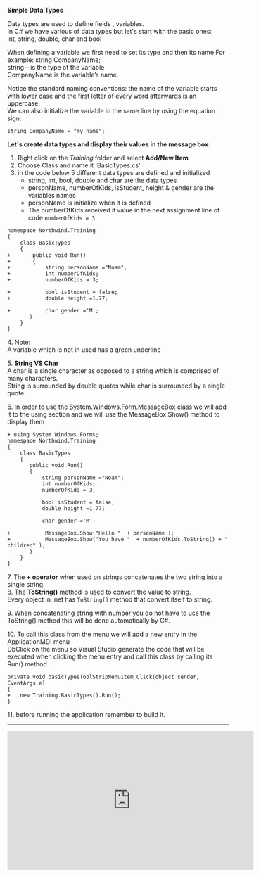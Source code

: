 ﻿**Simple Data Types**


Data types are  used to define fields , variables.  
In C# we have various of data types but let's start with the basic ones:  
int, string, double, char and bool  

When defining a variable we first need to set its type and then its name
For example: string CompanyName;  
string – is the type of the variable  
CompanyName is the variable’s name.  

Notice the standard naming conventions: the name of the variable starts with lower case and the first letter of every word afterwards is an uppercase.  
We can also initialize the variable in the same line by using the equation sign: 

```csdiff
string CompanyName = "my name";
```


**Let's create data types and display their values in the message box:**

1. Right click on the *Training* folder and select **Add/New Item**  
2. Choose Class and name it 'BasicTypes.cs'  
3. in the code below 5 different data types are defined and initialized  
    - string, int, bool, double and char are the data types   
    - personName, numberOfKids, isStudent, height & gender are the variables names  
    - personName is initialize when it is defined  
    - The numberOfKids received it value in the next assignment line of code `numberOfKids = 3`

```csdiff
namespace Northwind.Training
{
    class BasicTypes
    {
+       public void Run()
+       {
+           string personName ="Noam";
+           int numberOfKids;             
+           numberOfKids = 3;

+           bool isStudent = false;
+           double height =1.77;

+           char gender ='M';
       }     
    }
}
```


4\. Note:  
    A variable which is not in used has a green underline  

5\. **String VS Char**  
  A char is a single character as opposed to a string which is comprised of many characters.  
  String is surrounded by double quotes while char is surrounded by a single quote.  
   
6\. In order to use the System.Windows.Form.MessageBox class we will add it to the using section 
   and we will use the MessageBox.Show() method to display them

```csdiff
+ using System.Windows.Forms;
namespace Northwind.Training
{
    class BasicTypes
    {
       public void Run()
       {
           string personName ="Noam";
           int numberOfKids;             
           numberOfKids = 3;

           bool isStudent = false;
           double height =1.77;

           char gender ='M';

+         	MessageBox.Show("Hello "  + personName ); 
+         	MessageBox.Show("You have "  + numberOfKids.ToString() + " children" ); 
       }     
    }
}

```

7\. The **+ operator** when used on strings concatenates the two string into a single string.  
8\. The **ToString()** method is used to convert the value to string.  
    Every object in .net has `ToString()` method that convert itself to string.  

9\. When concatenating string with number you do not have to use the ToString() method this will be done automatically by C#.
 
10\. To call this class from the menu we will add a new entry in the ApplicationMDI menu  
   DbClick on the menu so Visual Studio generate the code that will be executed when clicking the menu entry
   and call this class by calling its Run() method



```csdiff
private void basicTypesToolStripMenuItem_Click(object sender, EventArgs e)
{
+	new Training.BasicTypes().Run();
}
```
11\. before running the application remember to build it.  

--- 
<iframe width="560" height="315" src="https://www.youtube.com/embed/eel6sOTM1hY" frameborder="0" allowfullscreen></iframe>



    
